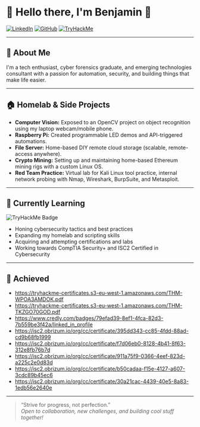 # 👋 Hello there, I'm Benjamin 👋

[![LinkedIn](https://img.shields.io/badge/-LinkedIn-blue?logo=linkedin&style=flat-square)](https://www.linkedin.com/in/bencyf/)
[![GitHub](https://img.shields.io/badge/-GitHub-black?logo=github&style=flat-square)](https://github.com/AhBenzzz)
[![TryHackMe](https://img.shields.io/badge/-TryHackMe-grey?logo=tryhackme&style=flat-square)](https://tryhackme.com/p/SunKyu)

---

## 🚀 About Me

I'm a tech enthusiast, cyber forensics graduate, and emerging technologies consultant with a passion for automation, security, and building things that make life easier.

---

## 🏠 Homelab & Side Projects

- **Computer Vision:** Exposed to an OpenCV project on object recognition using my laptop webcam/mobile phone.
- **Raspberry Pi:** Created programmable LED demos and API-triggered automations.
- **File Server:** Home-based DIY remote cloud storage (scalable, remote-access anywhere).
- **Crypto Mining:** Setting up and maintaining home-based Ethereum mining rigs with a custom Linux OS.
- **Red Team Practice:** Virtual lab for Kali Linux tool practice, internal network probing with Nmap, Wireshark, BurpSuite, and Metasploit.

---

## 🌱 Currently Learning
<!--START_SECTION:tryhackme-->
![TryHackMe Badge](https://tryhackme-badges.s3.amazonaws.com/SunKyu.png?t=1758936302)
<!--END_SECTION:tryhackme-->

- Honing cybersecurity tactics and best practices
- Expanding my homelab and scripting skills
- Acquiring and attempting certifications and labs
- Working towards CompTIA Security+ and ISC2 Certified in Cybersecurity

---

## 🔖 Achieved
- https://tryhackme-certificates.s3-eu-west-1.amazonaws.com/THM-WPOA3AMDOK.pdf
- https://tryhackme-certificates.s3-eu-west-1.amazonaws.com/THM-TKZGO70GOD.pdf
- https://www.credly.com/badges/79efad39-8ef1-4fca-82d3-7b559be3f42a/linked_in_profile
- https://isc2.obrizum.io/org/cc/certificate/395dd343-cc85-4fdd-88ad-cd9b68fb1999
- https://isc2.obrizum.io/org/cc/certificate/f7d06eb0-8128-4b41-8f63-312e8fb76b7d
- https://isc2.obrizum.io/org/cc/certificate/911a75f9-0366-4eef-823d-a225c2e0d83d
- https://isc2.obrizum.io/org/cc/certificate/b50cadaa-f15e-4127-a607-3cdc89b45ec6
- https://isc2.obrizum.io/org/cc/certificate/30a21cac-4439-40e5-8a83-1edb56e2640e

---

> “Strive for progress, not perfection.”  
> *Open to collaboration, new challenges, and building cool stuff together!*
